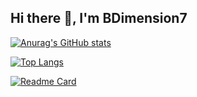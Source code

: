 ## Hi there 👋, I'm BDimension7

[![Anurag's GitHub stats](https://github-readme-stats.vercel.app/api?username=BDimension7)](https://github.com/anuraghazra/github-readme-stats)

[![Top Langs](https://github-readme-stats.vercel.app/api/top-langs/?username=BDimension7)](https://github.com/anuraghazra/github-readme-stats)

[![Readme Card](https://github-readme-stats.vercel.app/api/pin/?username=BDimension7&repo=Discord-Math-Games)](https://github.com/BDimension7/Discord-Math-Games)

<!--
**BDimension7/BDimension7** is a ✨ _special_ ✨ repository because its `README.md` (this file) appears on your GitHub profile.

Here are some ideas to get you started:

- 🔭 I’m currently working on ...
- 🌱 I’m currently learning ...
- 👯 I’m looking to collaborate on ...
- 🤔 I’m looking for help with ...
- 💬 Ask me about ...
- 📫 How to reach me: ...
- 😄 Pronouns: ...
- ⚡ Fun fact: ...
-->
